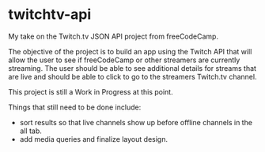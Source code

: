 # twitchtv-api
My take on the Twitch.tv JSON API project from freeCodeCamp.

The objective of the project is to build an app using the Twitch API that will allow the user to see if freeCodeCamp or other streamers are currently streaming. The user should be able to see additional details for streams that are live and should be able to click to go to the streamers Twitch.tv channel.

This project is still a Work in Progress at this point.

Things that still need to be done include:
- sort results so that live channels show up before offline channels in the all tab.
- add media queries and finalize layout design.
